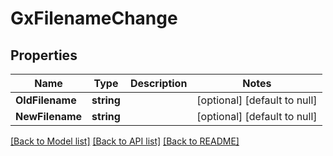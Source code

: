 # GxFilenameChange

## Properties
Name | Type | Description | Notes
------------ | ------------- | ------------- | -------------
**OldFilename** | **string** |  | [optional] [default to null]
**NewFilename** | **string** |  | [optional] [default to null]

[[Back to Model list]](../README.md#documentation-for-models) [[Back to API list]](../README.md#documentation-for-api-endpoints) [[Back to README]](../README.md)

